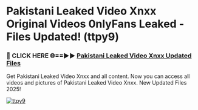 # Pakistani Leaked Video Xnxx Original Videos 0nlyFans Leaked - Files Updated! (ttpy9)

<h3>🔴 CLICK HERE 🌐==►► <a href="https://best4dudes.click/HH4t6V" rel="nofollow">Pakistani Leaked Video Xnxx Updated Files</a></h3>

Get Pakistani Leaked Video Xnxx and all content. Now you can access all videos and pictures of Pakistani Leaked Video Xnxx. New Updated Files 2025!

[![ttpy9](https://github.com/user-attachments/assets/8c521d6e-e6e3-4a75-9320-d58ab9d79d5b)](https://best4dudes.click/HH4t6V)
